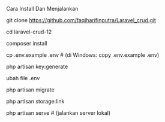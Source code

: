 Cara Install Dan Menjalankan

git clone https://github.com/faqiharifinputra/Laravel_crud.git

cd laravel-crud-12

composer install

cp .env.example .env # (di Windows: copy .env.example .env)

php artisan key:generate

ubah file .env

php artisan migrate

php artisan storage:link

php artisan serve # (jalankan server lokal)
